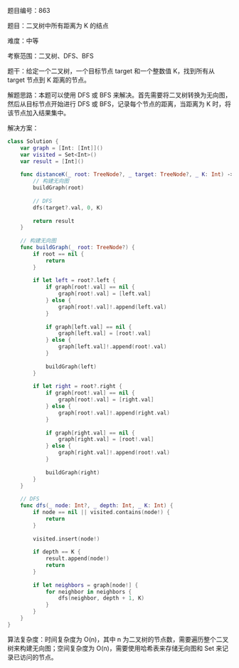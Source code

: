 题目编号：863

题目：二叉树中所有距离为 K 的结点

难度：中等

考察范围：二叉树、DFS、BFS

题干：给定一个二叉树，一个目标节点 target 和一个整数值 K，找到所有从 target 节点到 K 距离的节点。

解题思路：本题可以使用 DFS 或 BFS 来解决。首先需要将二叉树转换为无向图，然后从目标节点开始进行 DFS 或 BFS，记录每个节点的距离，当距离为 K 时，将该节点加入结果集中。

解决方案：

```swift
class Solution {
    var graph = [Int: [Int]]()
    var visited = Set<Int>()
    var result = [Int]()
    
    func distanceK(_ root: TreeNode?, _ target: TreeNode?, _ K: Int) -> [Int] {
        // 构建无向图
        buildGraph(root)
        
        // DFS
        dfs(target?.val, 0, K)
        
        return result
    }
    
    // 构建无向图
    func buildGraph(_ root: TreeNode?) {
        if root == nil {
            return
        }
        
        if let left = root?.left {
            if graph[root!.val] == nil {
                graph[root!.val] = [left.val]
            } else {
                graph[root!.val]!.append(left.val)
            }
            
            if graph[left.val] == nil {
                graph[left.val] = [root!.val]
            } else {
                graph[left.val]!.append(root!.val)
            }
            
            buildGraph(left)
        }
        
        if let right = root?.right {
            if graph[root!.val] == nil {
                graph[root!.val] = [right.val]
            } else {
                graph[root!.val]!.append(right.val)
            }
            
            if graph[right.val] == nil {
                graph[right.val] = [root!.val]
            } else {
                graph[right.val]!.append(root!.val)
            }
            
            buildGraph(right)
        }
    }
    
    // DFS
    func dfs(_ node: Int?, _ depth: Int, _ K: Int) {
        if node == nil || visited.contains(node!) {
            return
        }
        
        visited.insert(node!)
        
        if depth == K {
            result.append(node!)
            return
        }
        
        if let neighbors = graph[node!] {
            for neighbor in neighbors {
                dfs(neighbor, depth + 1, K)
            }
        }
    }
}
```

算法复杂度：时间复杂度为 O(n)，其中 n 为二叉树的节点数，需要遍历整个二叉树来构建无向图；空间复杂度为 O(n)，需要使用哈希表来存储无向图和 Set 来记录已访问的节点。